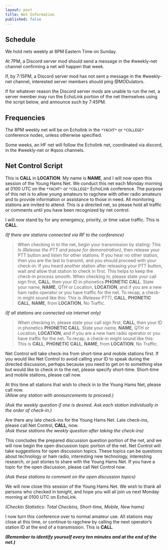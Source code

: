 ```yaml
---
layout: post
title: Net Information
published: false
---
```


## Schedule

We hold nets weekly at 8PM Eastern Time on Sunday.

At 7PM, a Discord server mod should send a message in the #weekly-net channel confirming a net will happen that week.

If, by 7:15PM, a Discord server mod has not sent a message in the #weekly-net channel, interested server members should ping @MODulators.

If for whatever reason the Discord server mods are unable to run the net, a server member may run the EchoLink portion of the net themselves using the script below, and announce such by 7:45PM.

## Frequencies

The 8PM weekly net will be on Echolink in the `*YACHT*` or `*COLLEGE*` conference nodes, unless otherwise specified.

Some weeks, an HF net will follow the Echolink net, coordinated via discord, in the #weekly-net or #qsos channels.

## Net Control Script

This is **CALL** in **LOCATION**. My name is **NAME**, and I will now open this session of the Young Hams Net. We conduct this net each Monday morning at 0100 UTC on the `*YACHT*` or `*COLLEGE*` EchoLink conference. The purpose of this net is to allow young amateurs to ragchew with other radio amateurs and to provide information or assistance to those in need. All monitoring stations are invited to attend. This is a directed net, so please hold all traffic or comments until you have been recognized by net control.

I will now stand by for any emergency, priority, or time value traffic. This is **CALL**.

*(If there are stations connected via RF to the conference)*

> When checking in to the net, begin your transmission by stating: This Is *(Release the PTT and pause for demonstration)*, then release your PTT button and listen for other stations. If you hear no other station, then you are the last to transmit, and you should proceed with your check-in. If you heard another station after releasing your PTT button, wait and allow that station to check in first. This helps to keep the check-in process smooth. When checking in, please state your call sign first, **CALL**, then your ID in phonetics **PHONETIC CALL**. State your name, **NAME**, QTH or Location, **LOCATION**, and if you are a new ham radio operator or you have traffic for the net.
> To recap, a check-in might sound like this: This is *(Release PTT)*, **CALL**, **PHONETIC CALL**, **NAME**, from **LOCATION**, No Traffic.

*(If all stations are connected via internet only)*

> When checking in, please state your call sign first, **CALL**, then your ID in phonetics **PHONETIC CALL**. State your name, **NAME**, QTH or Location, **LOCATION**, and if you are a new ham radio operator or you have traffic for the net.
To recap, a check-in might sound like this: This is **CALL**, **PHONETIC CALL**, **NAME**, from **LOCATION**, No Traffic.

Net Control will take check-ins from short-time and mobile stations first. If you would like Net Control to avoid calling your ID to speak during the directed discussion, perhaps because you need to get on to something else but would like to check in to the net, please specify short-time. Short-time and mobile stations, please call now.

At this time all stations that wish to check in to the Young Hams Net, please call now.  
*(Allow any station with announcements to proceed.)*

*(Ask the weekly question if one is desired. Ask each station individually in the order of check-in.)*

Are there any late check-ins for the Young Hams Net. Late check-ins, please call Net Control, **CALL**, now.  
*(Ask these stations the weekly question after taking the check-ins)*

This concludes the prepared discussion question portion of the net, and we will now begin the open discussion topic portion of the net. Net Control will take suggestions for open discussion topics. These topics can be questions about technology or ham radio, interesting new technology, interesting research, or just stories to share with the Young Hams Net. If you have a topic for the open discussion, please call Net Control now.

*(Ask these stations to comment on the open discussion topics)*

We will now close this session of the Young Hams Net. We wish to thank all persons who checked in tonight, and hope you will all join us next Monday morning at 0100 UTC on EchoLink.

*(Checkin Statistics: Total Checkins, Short-time, Mobile, New hams)*

I now turn this conference over to normal amateur use. All stations may close at this time, or continue to ragchew by calling the next operator’s station ID at the end of a transmission. This is **CALL**.

***(Remember to identify yourself every ten minutes and at the end of the net.)***

